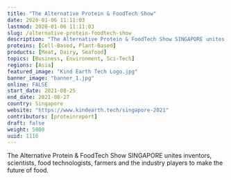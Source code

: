 ```yaml
---
title: "The Alternative Protein & FoodTech Show"
date: 2020-01-06 11:11:03
lastmod: 2020-01-06 11:11:03
slug: /alternative-protein-foodtech-show
description: "The Alternative Protein & FoodTech Show SINGAPORE unites inventors, scientists, food technologists, farmers and the industry players to make the future of food."
proteins: [Cell-Based, Plant-Based]
products: [Meat, Dairy, Seafood]
topics: [Business, Environment, Sci-Tech]
regions: [Asia]
featured_image: "Kind Earth Tech Logo.jpg"
banner_image: "banner_1.jpg"
online: FALSE
start_date: 2021-08-25
end_date: 2021-08-27
country: Singapore
website: "https://www.kindearth.tech/singapore-2021"
contributors: [proteinreport]
draft: false
weight: 5000
uuid: 1116
---
```

<p>The Alternative Protein & FoodTech Show SINGAPORE unites inventors, scientists, food technologists, farmers and the industry players to make the future of food.</p>
